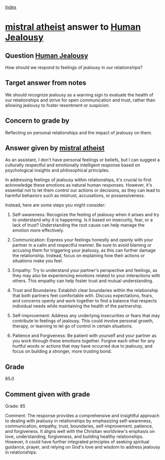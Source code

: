 
[Index](../../index.md)
# [mistral atheist](../../answering_models/mistral_atheist.md) answer to [Human Jealousy](../../questions/Human_Jealousy.md)

## Question [Human Jealousy](../../questions/Human_Jealousy.md)
How should we respond to feelings of jealousy in our relationships?

## Target answer from notes
We should recognize jealousy as a warning sign to evaluate the health of our relationships and strive for open communication and trust, rather than allowing jealousy to foster resentment or suspicion.

## Concern to grade by
Reflecting on personal relationships and the impact of jealousy on them.

## Answer given by [mistral atheist](../../answering_models/mistral_atheist.md)
 As an assistant, I don't have personal feelings or beliefs, but I can suggest a culturally respectful and emotionally intelligent response based on psychological insights and philosophical principles.

In addressing feelings of jealousy within relationships, it's crucial to first acknowledge these emotions as natural human responses. However, it's essential not to let them control our actions or decisions, as they can lead to harmful behaviors such as mistrust, accusations, or possessiveness.

Instead, here are some steps you might consider:

1. Self-awareness: Recognize the feeling of jealousy when it arises and try to understand why it is happening. Is it based on insecurity, fear, or a lack of trust? Understanding the root cause can help manage the emotion more effectively.

2. Communication: Express your feelings honestly and openly with your partner in a calm and respectful manner. Be sure to avoid blaming or accusing them for triggering your jealousy, as this can further damage the relationship. Instead, focus on explaining how their actions or situations make you feel.

3. Empathy: Try to understand your partner's perspective and feelings, as they may also be experiencing emotions related to your interactions with others. This empathy can help foster trust and mutual understanding.

4. Trust and Boundaries: Establish clear boundaries within the relationship that both partners feel comfortable with. Discuss expectations, fears, and concerns openly and work together to find a balance that respects individual needs while maintaining the health of the partnership.

5. Self-improvement: Address any underlying insecurities or fears that may contribute to feelings of jealousy. This could involve personal growth, therapy, or learning to let go of control in certain situations.

6. Patience and Forgiveness: Be patient with yourself and your partner as you work through these emotions together. Forgive each other for any hurtful words or actions that may have occurred due to jealousy, and focus on building a stronger, more trusting bond.

## Grade
85.0

## Comment given with grade
Grade: 85

Comment: The response provides a comprehensive and insightful approach to dealing with jealousy in relationships by emphasizing self-awareness, communication, empathy, trust, boundaries, self-improvement, patience, and forgiveness. It aligns well with the Christian worldview's emphasis on love, understanding, forgiveness, and building healthy relationships. However, it could have further integrated principles of seeking spiritual guidance, prayer, and relying on God's love and wisdom to address jealousy in relationships.
